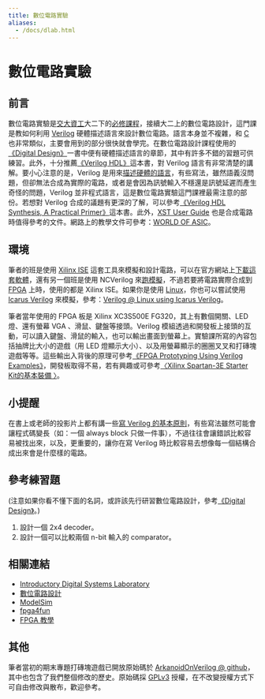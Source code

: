 ```yaml
---
title: 數位電路實驗
aliases:
  - /docs/dlab.html
---
```


# 數位電路實驗

## 前言

數位電路實驗是[交大資工](http://www.cs.nctu.edu.tw/)大二下的[必修課程](http://www.cs.nctu.edu.tw/cswebsite/education/undergraduate/course#course_rule)，接續大二上的數位電路設計，這門課是教如何利用 [Verilog](http://en.wikipedia.org/wiki/Verilog) 硬體描述語言來設計數位電路。語言本身並不複雜，和 [C](http://en.wikipedia.org/wiki/C_%28programming_language%29) 也非常類似，主要會用到的部分很快就會學完。在數位電路設計課程使用的[《Digital Design》](http://www.anobii.com/books/Digital_Design/9780132340434/013c5a4c0df5bce483/)一書中便有硬體描述語言的章節，其中有許多不錯的習題可供練習。此外，十分推薦[《Verilog HDL》](http://www.anobii.com/books/Verilog_HDL/9780130449115/015bc4a19e58045815/)這本書，對 Verilog 語言有非常清楚的講解。要小心注意的是，Verilog 是用來[描述硬體的語言](http://en.wikipedia.org/wiki/Hardware_description_language)，有些寫法，雖然語義沒問題，但卻無法合成為實際的電路，或者是會因為訊號輸入不穩還是訊號延遲而產生奇怪的問題，Verilog 並非程式語言，這是數位電路實驗這門課裡最需注意的部份。若想對 Verilog 合成的議題有更深的了解，可以參考[《Verilog HDL Synthesis, A Practical Primer》](http://www.anobii.com/books/Verilog_HDL_Synthesis,_A_Practical_Primer/9780965039154/01d7d5de2c00d64b26/)這本書。此外，[XST User Guide](http://www.google.com/search?q=XST%20User%20Guide "XST User Guide") 也是合成電路時值得參考的文件。網路上的教學文件可參考：[WORLD OF ASIC](http://www.asic-world.com/verilog/index.html)。

## 環境

筆者的班是使用 [Xilinx ISE](http://en.wikipedia.org/wiki/Xilinx_ISE) 這套工具來模擬和設計電路，可以在官方網站上[下載這套軟體](http://www.xilinx.com/support/download/)，還有另一個班是使用 NCVerilog 來[跑模擬](http://en.wikipedia.org/wiki/List_of_Verilog_simulators)，不過若要將電路實際合成到 [FPGA](http://en.wikipedia.org/wiki/Field-programmable_gate_array) 上時，使用的都是 Xilinx ISE。如果你是使用 [Linux](http://en.wikipedia.org/wiki/Linux)，你也可以嘗試使用 [Icarus Verilog](http://iverilog.icarus.com/) 來模擬，參考：[Verilog @ Linux using Icarus Verilog](http://geekwentfreak.wordpress.com/2009/11/21/icarus-verilog-is-a-verilog-compiler-used-to-simulate-verilog-code-this-post-is-a-getting-started-tutorial-for-verilog-development-on-linux-tools-we-are-going-to-use-iverilog-vvp-gtkview-installa/)。

筆者當年使用的 FPGA 板是 Xilinx XC3S500E FG320，其上有數個開關、LED 燈、還有螢幕 VGA 、滑鼠、鍵盤等接頭。Verilog 模組透過和開發板上接頭的互動，可以讀入鍵盤、滑鼠的輸入，也可以輸出畫面到螢幕上。實驗課所寫的內容包括抽牌比大小的遊戲（用 LED 燈顯示大小）、以及用螢幕顯示的圈圈叉叉和打磚塊遊戲等等。這些輸出入背後的原理可參考[《FPGA Prototyping Using Verilog Examples》](http://www.anobii.com/books/FPGA_Prototyping_Using_Verilog_Examples/9780470185322/01c9fd481ed8540070/)，開發板取得不易，若有興趣或可參考[〈Xilinx Spartan-3E Starter Kit的基本裝備 〉](http://gary-digital.blogspot.com/2006/08/xilinx-spartan-3e-starter-kit.html)。

## 小提醒

在書上或老師的投影片上都有講一些[寫 Verilog 的基本原則](http://www.vlsichipdesign.com/index.php/Chip-Design-Articles/verilog-coding-styles.html)，有些寫法雖然可能會讓程式碼變長（如：一個 always block 只做一件事），不過往往會讓錯誤比較容易被找出來，以及，更重要的，讓你在寫 Verilog 時比較容易去想像每一個結構合成出來會是什麼樣的電路。

## 參考練習題

(注意如果你看不懂下面的名詞，或許該先行研習數位電路設計，參考[《Digital Design》](http://www.anobii.com/books/Digital_Design/9780132340434/013c5a4c0df5bce483/)。)

1.  設計一個  2x4 decoder。
2.  設計一個可以比較兩個 n-bit 輸入的 comparator。

## 相關連結

*   [Introductory Digital Systems Laboratory](http://dspace.mit.edu/bitstream/handle/1721.1/49431/6-111Spring2004/OcwWeb/Electrical-Engineering-and-Computer-Science/6-111Spring2004/CourseHome/index.htm)
*   [數位電路設計](http://ocw.nctu.edu.tw/riki_detail.php?pgid=170&amp;cgid=12)
*   [ModelSim](http://model.com/)
*   [fpga4fun](http://www.fpga4fun.com)
*   [FPGA 教學](http://www.youtube.com/watch?v=Q7z9dyL34n4)

## 其他

筆者當初的期末專題打磚塊遊戲已開放原始碼於 [ArkanoidOnVerilog @ github](https://github.com/shaform/ArkanoidOnVerilog)，其中也包含了我們整個修改的歷史。原始碼採 [GPLv3](http://www.gnu.org/licenses/gpl-3.0.html) 授權，在不改變授權方式下可自由修改與散布，歡迎參考。
